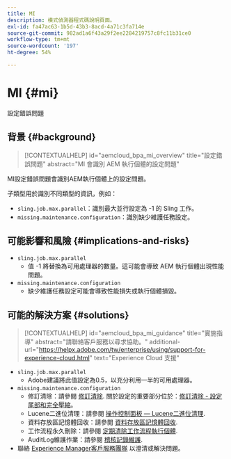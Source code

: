 ```yaml
---
title: MI
description: 模式偵測器程式碼說明頁面。
exl-id: fa47ac63-1b5d-43b3-8acd-4a71c3fa714e
source-git-commit: 982ad1a6f43a29f2ee2284219757c8fc11b31ce0
workflow-type: tm+mt
source-wordcount: '197'
ht-degree: 54%

---
```


# MI {#mi}

設定錯誤問題

## 背景 {#background}

>[!CONTEXTUALHELP]
>id="aemcloud_bpa_mi_overview"
>title="設定錯誤問題"
>abstract="MI 會識別 AEM 執行個體的設定問題"

MI設定錯誤問題會識別AEM執行個體上的設定問題。

子類型用於識別不同類型的資訊，例如：

* `sling.job.max.parallel`：識別最大並行設定為 -1 的 Sling 工作。
* `missing.maintenance.configuration`：識別缺少維護任務設定。

## 可能影響和風險 {#implications-and-risks}

* `sling.job.max.parallel`
   * 值 -1 將替換為可用處理器的數量。這可能會導致 AEM 執行個體出現性能問題。
* `missing.maintenance.configuration`
   * 缺少維護任務設定可能會導致性能損失或執行個體損毀。

## 可能的解決方案 {#solutions}

>[!CONTEXTUALHELP]
>id="aemcloud_bpa_mi_guidance"
>title="實施指導"
>abstract="請聯絡客戶服務以尋求協助。"
>additional-url="https://helpx.adobe.com/tw/enterprise/using/support-for-experience-cloud.html" text="Experience Cloud 支援"

* `sling.job.max.parallel`
   * Adobe建議將此值設定為0.5，以充分利用一半的可用處理器。
* `missing.maintenance.configuration`
   * 修訂清除：請參閱 [修訂清除](https://experienceleague.adobe.com/en/docs/experience-manager-65/content/implementing/deploying/deploying/revision-cleanup). 關於設定的重要部分位於：[修訂清除 - 設定尾部和完全壓縮](https://experienceleague.adobe.com/en/docs/experience-manager-65/content/implementing/deploying/deploying/revision-cleanup)。
   * Lucene二進位清理：請參閱 [操作控制面板 — Lucene二進位清理](https://experienceleague.adobe.com/en/docs/experience-manager-65/content/sites/administering/operations/operations-dashboard#lucene-binaries-cleanup).
   * 資料存放區記憶體回收：請參閱 [資料存放區記憶體回收](https://experienceleague.adobe.com/en/docs/experience-manager-65/content/sites/administering/operations/data-store-garbage-collection).
   * 工作流程永久刪除：請參閱 [定期清除工作流程執行個體](https://experienceleague.adobe.com/en/docs/experience-manager-65/content/sites/administering/operations/workflows-administering#regular-purging-of-workflow-instances).
   * AuditLog維護作業：請參閱 [稽核記錄維護](https://experienceleague.adobe.com/en/docs/experience-manager-65/content/sites/administering/operations/operations-audit-log).
* 聯絡 [Experience Manager客戶服務團隊](https://helpx.adobe.com/tw/enterprise/using/support-for-experience-cloud.html) 以澄清或解決問題。
